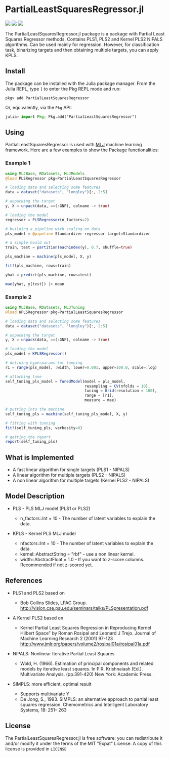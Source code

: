 # PartialLeastSquaresRegressor.jl
[![][travis-img]][travis-url] [![][codecov-img]][codecov-url] [![][coverage-img]][coverage-url]

The PartialLeastSquaresRegressor.jl package is a package with Partial Least Squares Regressor methods. Contains PLS1, PLS2 and Kernel PLS2 NIPALS algorithms.
Can be used mainly for regression. However, for classification task, binarizing targets and then obtaining multiple targets, you can apply KPLS.

## Install

The package can be installed with the Julia package manager.
From the Julia REPL, type `]` to enter the Pkg REPL mode and run:

```
pkg> add PartialLeastSquaresRegressor
```

Or, equivalently, via the `Pkg` API:

```julia
julia> import Pkg; Pkg.add("PartialLeastSquaresRegressor")
```

## Using

PartialLeastSquaresRegressor is used with [MLJ](https://github.com/alan-turing-institute/MLJ.jl) machine learning framework. Here are a few examples to show the Package functionalities:

### Example 1

```julia
using MLJBase, RDatasets, MLJModels
@load PLSRegressor pkg=PartialLeastSquaresRegressor

# loading data and selecting some features
data = dataset("datasets", "longley")[:, 2:5]

# unpacking the target
y, X = unpack(data, ==(:GNP), colname -> true)

# loading the model
regressor = PLSRegressor(n_factors=2)

# building a pipeline with scaling on data
pls_model = @pipeline Standardizer regressor target=Standardizer

# a simple hould out
train, test = partition(eachindex(y), 0.7, shuffle=true)

pls_machine = machine(pls_model, X, y)

fit!(pls_machine, rows=train)

yhat = predict(pls_machine, rows=test)

mae(yhat, y[test]) |> mean
```

### Example 2

```julia
using MLJBase, RDatasets, MLJTuning
@load KPLSRegressor pkg=PartialLeastSquaresRegressor

# loading data and selecting some features
data = dataset("datasets", "longley")[:, 2:5]

# unpacking the target
y, X = unpack(data, ==(:GNP), colname -> true)

# loading the model
pls_model = KPLSRegressor()

# defining hyperparams for tunning
r1 = range(pls_model, :width, lower=0.001, upper=100.0, scale=:log)

# attaching tune
self_tuning_pls_model = TunedModel(model = pls_model,
                                   resampling = CV(nfolds = 10),
                                   tuning = Grid(resolution = 100),
                                   range = [r1],
                                   measure = mae)

# putting into the machine
self_tuning_pls = machine(self_tuning_pls_model, X, y)

# fitting with tunning
fit!(self_tuning_pls, verbosity=0)

# getting the report
report(self_tuning_pls)
```

## What is Implemented

* A fast linear algorithm for single targets (PLS1 - NIPALS)
* A linear algorithm for multiple targets (PLS2 - NIPALS)
* A non linear algorithm for multiple targets (Kernel PLS2 - NIPALS)

## Model Description

* PLS - PLS MLJ model (PLS1 or PLS2)
    * n_factors::Int = 10 - The number of latent variables to explain the data.

* KPLS - Kernel PLS MLJ model
    * nfactors::Int = 10 - The number of latent variables to explain the data.
    * kernel::AbstractString = "rbf" - use a non linear kernel.
    * width::AbstractFloat   = 1.0 - If you want to z-score columns. Recommended if not z-scored yet.

## References

* PLS1 and PLS2 based on
   * Bob Collins Slides, LPAC Group. http://vision.cse.psu.edu/seminars/talks/PLSpresentation.pdf
* A Kernel PLS2 based on
   * Kernel Partial Least Squares Regression in Reproducing Kernel Hilbert Space" by Roman Rosipal and Leonard J Trejo. Journal of Machine Learning Research 2 (2001) 97-123 http://www.jmlr.org/papers/volume2/rosipal01a/rosipal01a.pdf

* NIPALS: Nonlinear Iterative Partial Least Squares
    * Wold, H. (1966). Estimation of principal components and related models
by iterative least squares. In P.R. Krishnaiaah (Ed.). Multivariate Analysis.
(pp.391-420) New York: Academic Press.

* SIMPLS: more efficient, optimal result
    * Supports multivariate Y
    * De Jong, S., 1993. SIMPLS: an alternative approach to partial least squares
regression. Chemometrics and Intelligent Laboratory Systems, 18: 251–
263

## License

The PartialLeastSquaresRegressor.jl is free software: you can redistribute it and/or modify it under the terms of the MIT "Expat"
License. A copy of this license is provided in ``LICENSE``

[travis-img]: https://travis-ci.com/lalvim/PartialLeastSquaresRegressor.jl.svg?branch=master
[travis-url]: https://travis-ci.com/lalvim/PartialLeastSquaresRegressor.jl

[codecov-img]: https://codecov.io/gh/lalvim/PartialLeastSquaresRegressor.jl/branch/master/graph/badge.svg?token=13TrPsgakO
[codecov-url]: https://codecov.io/gh/lalvim/PartialLeastSquaresRegressor.jl

[coverage-img]: https://coveralls.io/repos/github/lalvim/PartialLeastSquaresRegressor.jl/badge.svg?branch=master
[coverage-url]: https://coveralls.io/github/lalvim/PartialLeastSquaresRegressor.jl?branch=master
